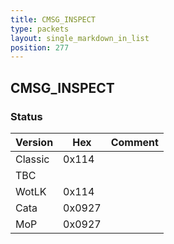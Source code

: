```yaml
---
title: CMSG_INSPECT
type: packets
layout: single_markdown_in_list
position: 277
---
```


## CMSG_INSPECT

### Status

Version    | Hex        | Comment
---------- | ---------- | ---------- 
Classic    | 0x114      | 
TBC        |            |
WotLK      | 0x114      | 
Cata       | 0x0927     | 
MoP        | 0x0927     | 